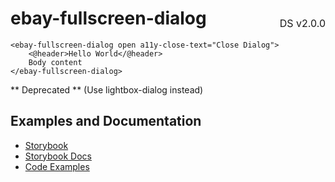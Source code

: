 <h1 style='display: flex; justify-content: space-between; align-items: center;'>
    <span>
        ebay-fullscreen-dialog
    </span>
    <span style='font-weight: normal; font-size: medium; margin-bottom: -15px;'>
        DS v2.0.0
    </span>
</h1>

```marko
<ebay-fullscreen-dialog open a11y-close-text="Close Dialog">
    <@header>Hello World</@header>
    Body content
</ebay-fullscreen-dialog>
```

** Deprecated ** (Use lightbox-dialog instead)

## Examples and Documentation

- [Storybook](https://ebay.github.io/ebayui-core/?path=/story/dialogs-ebay-fullscreen-dialog)
- [Storybook Docs](https://ebay.github.io/ebayui-core/?path=/docs/dialogs-ebay-fullscreen-dialog)
- [Code Examples](https://github.com/eBay/ebayui-core/tree/master/src/components/ebay-fullscreen-dialog/examples)
